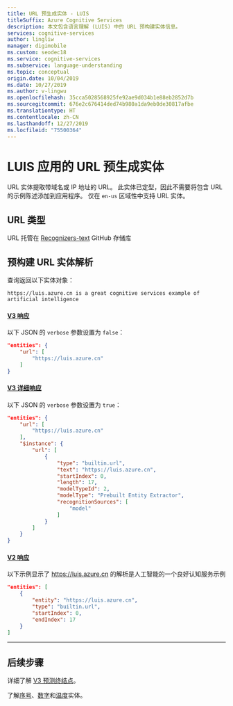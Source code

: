 ```yaml
---
title: URL 预生成实体 - LUIS
titleSuffix: Azure Cognitive Services
description: 本文包含语言理解 (LUIS) 中的 URL 预构建实体信息。
services: cognitive-services
author: lingliw
manager: digimobile
ms.custom: seodec18
ms.service: cognitive-services
ms.subservice: language-understanding
ms.topic: conceptual
origin.date: 10/04/2019
ms.date: 10/27/2019
ms.author: v-lingwu
ms.openlocfilehash: 35cca5028568925fe92ae9d034b1e88eb2852d7b
ms.sourcegitcommit: 676e2c676414ded74b980a1da9eb0de30817afbe
ms.translationtype: HT
ms.contentlocale: zh-CN
ms.lasthandoff: 12/27/2019
ms.locfileid: "75500364"
---
```

# <a name="url-prebuilt-entity-for-a-luis-app"></a>LUIS 应用的 URL 预生成实体
URL 实体提取带域名或 IP 地址的 URL。 此实体已定型，因此不需要将包含 URL 的示例陈述添加到应用程序。 仅在 `en-us` 区域性中支持 URL 实体。 

## <a name="types-of-urls"></a>URL 类型
URL 托管在 [Recognizers-text](https://github.com/Microsoft/Recognizers-Text/blob/master/Patterns/Base-URL.yaml) GitHub 存储库

## <a name="resolution-for-prebuilt-url-entity"></a>预构建 URL 实体解析

查询返回以下实体对象：

`https://luis.azure.cn is a great cognitive services example of artificial intelligence`

#### <a name="v3-responsetabv3"></a>[V3 响应](#tab/V3)

以下 JSON 的 `verbose` 参数设置为 `false`：

```json
"entities": {
    "url": [
        "https://luis.azure.cn"
    ]
}
```
#### <a name="v3-verbose-responsetabv3-verbose"></a>[V3 详细响应](#tab/V3-verbose)

以下 JSON 的 `verbose` 参数设置为 `true`：

```json
"entities": {
    "url": [
        "https://luis.azure.cn"
    ],
    "$instance": {
        "url": [
            {
                "type": "builtin.url",
                "text": "https://luis.azure.cn",
                "startIndex": 0,
                "length": 17,
                "modelTypeId": 2,
                "modelType": "Prebuilt Entity Extractor",
                "recognitionSources": [
                    "model"
                ]
            }
        ]
    }
}
```
#### <a name="v2-responsetabv2"></a>[V2 响应](#tab/V2)

以下示例显示了 https://luis.azure.cn 的解析是人工智能的一个良好认知服务示例

```json
"entities": [
    {
        "entity": "https://luis.azure.cn",
        "type": "builtin.url",
        "startIndex": 0,
        "endIndex": 17
    }
]
```

* * * 

## <a name="next-steps"></a>后续步骤

详细了解 [V3 预测终结点](luis-migration-api-v3.md)。

了解[序号](luis-reference-prebuilt-ordinal.md)、[数字](luis-reference-prebuilt-number.md)和[温度](luis-reference-prebuilt-temperature.md)实体。




